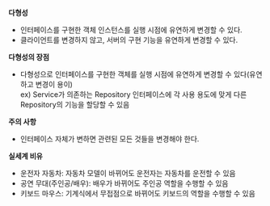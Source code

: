 **다형성**

- 인터페이스를 구현한 객체 인스턴스를 실행 시점에 유연하게 변경할 수 있다.
- 클라이언트를 변경하지 않고, 서버의 구현 기능을 유연하게 변경할 수 있다.

**다형성의 장점**

- 다형성으로 인터페이스를 구현한 객체를 실행 시점에 유연하게 변경할 수 있다(유연하고 변경이 용이)  
  ex) Service가 의존하는 Repository 인터페이스에 각 사용 용도에 맞게 다른 Repository의 기능을 할당할 수 있음

**주의 사항**

- 인터페이스 자체가 변하면 관련된 모든 것들을 변경해야 한다.

**실세계 비유**

- 운전자 자동차: 자동차 모델이 바뀌어도 운전자는 자동차를 운전할 수 있음
- 공연 무대(주인공/배우): 배우가 바뀌어도 주인공 역할을 수행할 수 있음
- 키보드 마우스: 기계식에서 무접점으로 바뀌어도 키보드의 역할을 수행할 수 있음
